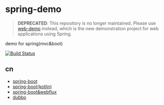 # spring-demo

> **DEPRECATED**: This repository is no longer maintained. Please use [web-demo](https://github.com/Earth-1610/web-demo) instead, which is the new demonstration project for web applications using Spring.

demo for spring(mvc&amp;boot)

[![Build Status](https://travis-ci.com/Earth-1610/spring-demo.svg?branch=master)](https://travis-ci.com/Earth-1610/spring-demo)

## cn
- [spring-boot](https://github.com/Earth-1610/spring-demo/tree/master/cn/springboot-demo)
- [spring-boot(kotlin)](https://github.com/Earth-1610/spring-demo/tree/master/cn/kotlin-demo)
- [spring-boot&webflux](https://github.com/Earth-1610/spring-demo/tree/master/cn/springboot-webflux-demo)
- [dubbo](https://github.com/Earth-1610/spring-demo/tree/master/cn/dubbo-demo)
